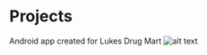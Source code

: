 # Projects

Android app created for Lukes Drug Mart
![alt text](https://github.com/exaudeus/Projects/Lukes.png "Lukes")
